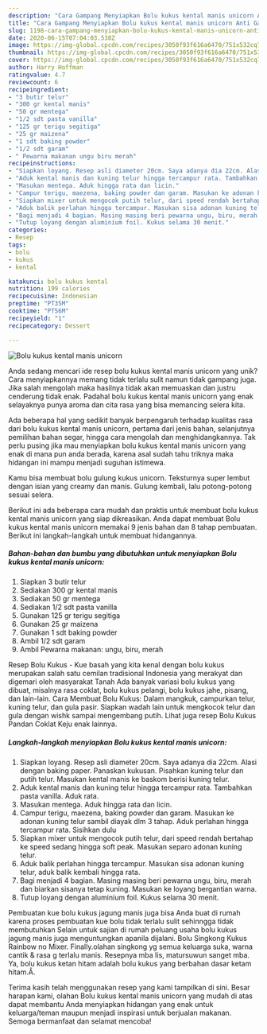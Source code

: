 ```yaml
---
description: "Cara Gampang Menyiapkan Bolu kukus kental manis unicorn Anti Gagal"
title: "Cara Gampang Menyiapkan Bolu kukus kental manis unicorn Anti Gagal"
slug: 1198-cara-gampang-menyiapkan-bolu-kukus-kental-manis-unicorn-anti-gagal
date: 2020-06-15T07:04:03.538Z
image: https://img-global.cpcdn.com/recipes/3050f93f616a6470/751x532cq70/bolu-kukus-kental-manis-unicorn-foto-resep-utama.jpg
thumbnail: https://img-global.cpcdn.com/recipes/3050f93f616a6470/751x532cq70/bolu-kukus-kental-manis-unicorn-foto-resep-utama.jpg
cover: https://img-global.cpcdn.com/recipes/3050f93f616a6470/751x532cq70/bolu-kukus-kental-manis-unicorn-foto-resep-utama.jpg
author: Harry Hoffman
ratingvalue: 4.7
reviewcount: 6
recipeingredient:
- "3 butir telur"
- "300 gr kental manis"
- "50 gr mentega"
- "1/2 sdt pasta vanilla"
- "125 gr terigu segitiga"
- "25 gr maizena"
- "1 sdt baking powder"
- "1/2 sdt garam"
- " Pewarna makanan ungu biru merah"
recipeinstructions:
- "Siapkan loyang. Resep asli diameter 20cm. Saya adanya dia 22cm. Alasi dengan baking paper. Panaskan kukusan. Pisahkan kuning telur dan putih telur. Masukan kental manis ke baskom berisi kuning telur."
- "Aduk kental manis dan kuning telur hingga tercampur rata. Tambahkan pasta vanilla. Aduk rata."
- "Masukan mentega. Aduk hingga rata dan licin."
- "Campur terigu, maezena, baking powder dan garam. Masukan ke adonan kuning telur sambil diayak dlm 3 tahap. Aduk perlahan hingga tercampur rata. Sisihkan dulu"
- "Siapkan mixer untuk mengocok putih telur, dari speed rendah bertahap ke speed sedang hingga soft peak. Masukan separo adonan kuning telur."
- "Aduk balik perlahan hingga tercampur. Masukan sisa adonan kuning telur, aduk balik kembali hingga rata."
- "Bagi menjadi 4 bagian. Masing masing beri pewarna ungu, biru, merah dan biarkan sisanya tetap kuning. Masukan ke loyang bergantian warna."
- "Tutup loyang dengan aluminium foil. Kukus selama 30 menit."
categories:
- Resep
tags:
- bolu
- kukus
- kental

katakunci: bolu kukus kental 
nutrition: 199 calories
recipecuisine: Indonesian
preptime: "PT35M"
cooktime: "PT56M"
recipeyield: "1"
recipecategory: Dessert

---
```



![Bolu kukus kental manis unicorn](https://img-global.cpcdn.com/recipes/3050f93f616a6470/751x532cq70/bolu-kukus-kental-manis-unicorn-foto-resep-utama.jpg)

Anda sedang mencari ide resep bolu kukus kental manis unicorn yang unik? Cara menyiapkannya memang tidak terlalu sulit namun tidak gampang juga. Jika salah mengolah maka hasilnya tidak akan memuaskan dan justru cenderung tidak enak. Padahal bolu kukus kental manis unicorn yang enak selayaknya punya aroma dan cita rasa yang bisa memancing selera kita.

Ada beberapa hal yang sedikit banyak berpengaruh terhadap kualitas rasa dari bolu kukus kental manis unicorn, pertama dari jenis bahan, selanjutnya pemilihan bahan segar, hingga cara mengolah dan menghidangkannya. Tak perlu pusing jika mau menyiapkan bolu kukus kental manis unicorn yang enak di mana pun anda berada, karena asal sudah tahu triknya maka hidangan ini mampu menjadi suguhan istimewa.

Kamu bisa membuat bolu gulung kukus unicorn. Teksturnya super lembut dengan isian yang creamy dan manis. Gulung kembali, lalu potong-potong sesuai selera.


Berikut ini ada beberapa cara mudah dan praktis untuk membuat bolu kukus kental manis unicorn yang siap dikreasikan. Anda dapat membuat Bolu kukus kental manis unicorn memakai 9 jenis bahan dan 8 tahap pembuatan. Berikut ini langkah-langkah untuk membuat hidangannya.

<!--inarticleads1-->

##### Bahan-bahan dan bumbu yang dibutuhkan untuk menyiapkan Bolu kukus kental manis unicorn:

1. Siapkan 3 butir telur
1. Sediakan 300 gr kental manis
1. Sediakan 50 gr mentega
1. Sediakan 1/2 sdt pasta vanilla
1. Gunakan 125 gr terigu segitiga
1. Gunakan 25 gr maizena
1. Gunakan 1 sdt baking powder
1. Ambil 1/2 sdt garam
1. Ambil  Pewarna makanan: ungu, biru, merah


Resep Bolu Kukus - Kue basah yang kita kenal dengan bolu kukus merupakan salah satu cemilan tradisional Indonesia yang merakyat dan digemari oleh masyarakat Tanah Ada banyak variasi bolu kukus yang dibuat, misalnya rasa coklat, bolu kukus pelangi, bolu kukus jahe, pisang, dan lain-lain. Cara Membuat Bolu Kukus: Dalam mangkuk, campurkan telur, kuning telur, dan gula pasir. Siapkan wadah lain untuk mengkocok telur dan gula dengan wishk sampai mengembang putih. Lihat juga resep Bolu Kukus Pandan Coklat Keju enak lainnya. 

<!--inarticleads2-->

##### Langkah-langkah menyiapkan Bolu kukus kental manis unicorn:

1. Siapkan loyang. Resep asli diameter 20cm. Saya adanya dia 22cm. Alasi dengan baking paper. Panaskan kukusan. Pisahkan kuning telur dan putih telur. Masukan kental manis ke baskom berisi kuning telur.
1. Aduk kental manis dan kuning telur hingga tercampur rata. Tambahkan pasta vanilla. Aduk rata.
1. Masukan mentega. Aduk hingga rata dan licin.
1. Campur terigu, maezena, baking powder dan garam. Masukan ke adonan kuning telur sambil diayak dlm 3 tahap. Aduk perlahan hingga tercampur rata. Sisihkan dulu
1. Siapkan mixer untuk mengocok putih telur, dari speed rendah bertahap ke speed sedang hingga soft peak. Masukan separo adonan kuning telur.
1. Aduk balik perlahan hingga tercampur. Masukan sisa adonan kuning telur, aduk balik kembali hingga rata.
1. Bagi menjadi 4 bagian. Masing masing beri pewarna ungu, biru, merah dan biarkan sisanya tetap kuning. Masukan ke loyang bergantian warna.
1. Tutup loyang dengan aluminium foil. Kukus selama 30 menit.


Pembuatan kue bolu kukus jagung manis juga bisa Anda buat di rumah karena proses pembuatan kue bolu tidak terlalu sulit sehinngga tidak membutuhkan Selain untuk sajian di rumah peluang usaha bolu kukus jagung manis juga menguntungkan apanila dijalani. Bolu Singkong Kukus Rainbow no Mixer. Finally.olahan singkong yg semua keluarga suka, warna cantik &amp; rasa g terlalu manis. Resepnya mba Iis, matursuwun sanget mba. Ya, bolu kukus ketan hitam adalah bolu kukus yang berbahan dasar ketam hitam.Â. 

Terima kasih telah menggunakan resep yang kami tampilkan di sini. Besar harapan kami, olahan Bolu kukus kental manis unicorn yang mudah di atas dapat membantu Anda menyiapkan hidangan yang enak untuk keluarga/teman maupun menjadi inspirasi untuk berjualan makanan. Semoga bermanfaat dan selamat mencoba!
